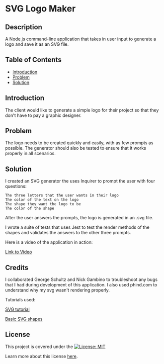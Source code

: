 # SVG Logo Maker

## Description

A Node.js command-line application that takes in user input to generate a logo and save it as an SVG file.

## Table of Contents

- [Introduction](#introduction)
- [Problem](#problem)
- [Solution](#solution)

## Introduction

The client would like to generate a simple logo for their project so that they don't have to pay a graphic designer.

## Problem

The logo needs to be created quickly and easily, with as few prompts as possible. The generator should also be tested to ensure that it works properly in all scenarios.

## Solution

I created an SVG generator the uses Inquirer to prompt the user with four questions:

    The three letters that the user wants in their logo
    The color of the text on the logo
    The shape they want the logo to be
    The color of the shape

After the user answers the prompts, the logo is generated in an .svg file.

I wrote a suite of tests that uses Jest to test the render methods of the shapes and validates the answers to the other three prompts.

Here is a video of the application in action:

[Link to Video]()

## Credits

I collaborated George Schultz and Nick Gambino to troubleshoot any bugs that I had during development of this application. I also used phind.com to understand why my svg wasn't rendering properly.

Tutorials used:

[SVG tutorial](https://developer.mozilla.org/en-US/docs/Web/SVG/Tutorial)

[Basic SVG shapes](https://developer.mozilla.org/en-US/docs/Web/SVG/Tutorial/Basic_Shapes)

## License

This project is covered under the [![License: MIT](https://img.shields.io/badge/License-MIT-yellow.svg)](https://opensource.org/licenses/MIT)

Learn more about this license [here](https://opensource.org/licenses/MIT).
